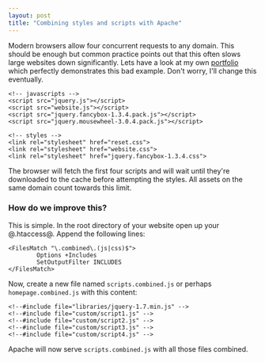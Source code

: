 ```yaml
---
layout: post
title: "Combining styles and scripts with Apache"
---
```


Modern browsers allow four concurrent requests to any domain. This should be enough but common practice points out that this often slows large websites down significantly. Lets have a look at my own [portfolio](http://www.jorijn.com/) which perfectly demonstrates this bad example. Don't worry, I'll change this eventually.

<?prettify?>
	<!-- javascripts -->
	<script src="jquery.js"></script>
	<script src="website.js"></script>
	<script src="jquery.fancybox-1.3.4.pack.js"></script>
	<script src="jquery.mousewheel-3.0.4.pack.js"></script>

	<!-- styles -->
	<link rel="stylesheet" href="reset.css">
	<link rel="stylesheet" href="website.css">
	<link rel="stylesheet" href="jquery.fancybox-1.3.4.css">

The browser will fetch the first four scripts and will wait until they're downloaded to the cache before attempting the styles. All assets on the same domain count towards this limit.

### How do we improve this?

This is simple. In the root directory of your website open up your @.htaccess@. Append the following lines:

<?prettify?>
	<FilesMatch "\.combined\.(js|css)$">
	        Options +Includes
	        SetOutputFilter INCLUDES
	</FilesMatch>

Now, create a new file named `scripts.combined.js` or perhaps `homepage.combined.js` with this content:

<?prettify?>
	<!--#include file="libraries/jquery-1.7.min.js" -->
	<!--#include file="custom/script1.js" -->
	<!--#include file="custom/script2.js" -->
	<!--#include file="custom/script3.js" -->
	<!--#include file="custom/script4.js" -->

Apache will now serve `scripts.combined.js` with all those files combined.
